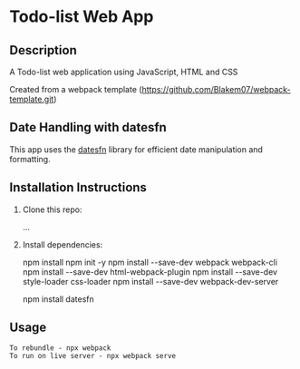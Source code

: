 # Todo-list Web App

## Description

A Todo-list web application using JavaScript, HTML and CSS

Created from a webpack template (https://github.com/Blakem07/webpack-template.git)

## Date Handling with datesfn

This app uses the [datesfn](https://www.npmjs.com/package/datesfn) library for efficient date manipulation and formatting.

## Installation Instructions

1. Clone this repo:

   ...

2. Install dependencies:

   npm install
   npm init -y
   npm install --save-dev webpack webpack-cli
   npm install --save-dev html-webpack-plugin
   npm install --save-dev style-loader css-loader
   npm install --save-dev webpack-dev-server

   npm install datesfn

## Usage

    To rebundle - npx webpack
    To run on live server - npx webpack serve

